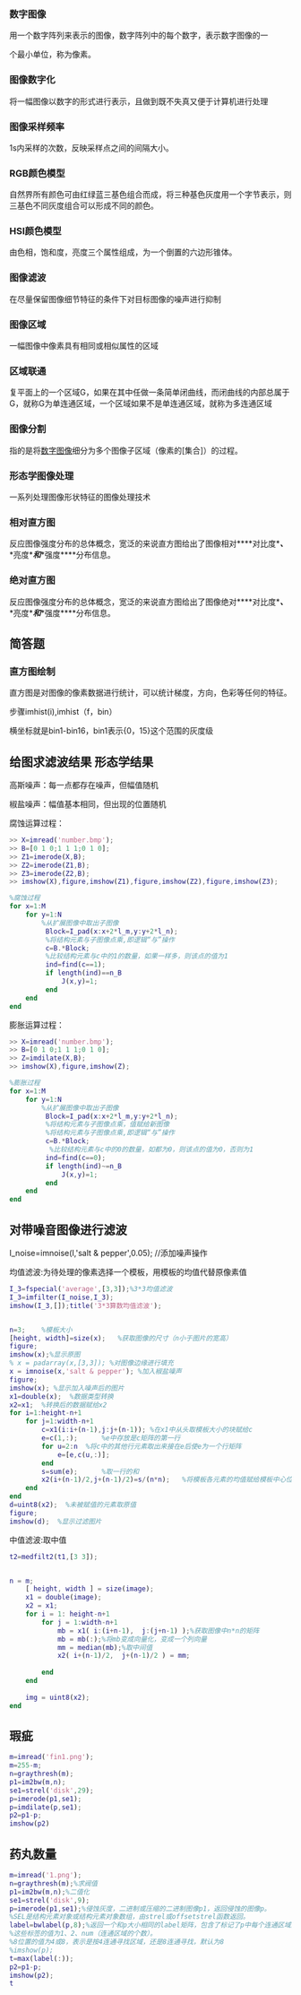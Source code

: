 ### 数字图像

用一个数字阵列来表示的图像，数字阵列中的每个数字，表示数字图像的一

个最小单位，称为像素。

### 图像数字化

将一幅图像以数字的形式进行表示，且做到既不失真又便于计算机进行处理

### 图像采样频率

1s内采样的次数，反映采样点之间的间隔大小。

### RGB颜色模型

自然界所有颜色可由红绿蓝三基色组合而成，将三种基色灰度用一个字节表示，则三基色不同灰度组合可以形成不同的颜色。

### HSI颜色模型

由色相，饱和度，亮度三个属性组成，为一个倒置的六边形锥体。

### 图像滤波

在尽量保留图像细节特征的条件下对目标图像的噪声进行抑制

### 图像区域

一幅图像中像素具有相同或相似属性的区域

### 区域联通

复平面上的一个区域G，如果在其中任做一条简单闭曲线，而闭曲线的内部总属于G，就称G为单连通区域，一个区域如果不是单连通区域，就称为多连通区域

### 图像分割

指的是将[数字图像](https://zh.wikipedia.org/wiki/数字图像)细分为多个图像子区域（像素的[集合]）的过程。

### 形态学图像处理

一系列处理图像形状特征的图像处理技术

### 相对直方图

反应图像强度分布的总体概念，宽泛的来说直方图给出了图像相对***\*对比度\****、***\*亮度\****和***\*强度\****分布信息。

### 绝对直方图

反应图像强度分布的总体概念，宽泛的来说直方图给出了图像绝对***\*对比度\****、***\*亮度\****和***\*强度\****分布信息。



## 简答题

### 直方图绘制

直方图是对图像的像素数据进行统计，可以统计梯度，方向，色彩等任何的特征。

步骤imhist(i),imhist（f，bin）

横坐标就是bin1-bin16，bin1表示{0，15}这个范围的灰度级

## 给图求滤波结果 形态学结果

高斯噪声：每一点都存在噪声，但幅值随机

椒盐噪声：幅值基本相同，但出现的位置随机

腐蚀运算过程：

```matlab
>> X=imread('number.bmp');
>> B=[0 1 0;1 1 1;0 1 0];
>> Z1=imerode(X,B);
>> Z2=imerode(Z1,B);
>> Z3=imerode(Z2,B);
>> imshow(X),figure,imshow(Z1),figure,imshow(Z2),figure,imshow(Z3);

%腐蚀过程
for x=1:M
    for y=1:N
        %从扩展图像中取出子图像
         Block=I_pad(x:x+2*l_m,y:y+2*l_n);
         %将结构元素与子图像点乘,即逻辑“与”操作
         c=B.*Block;
         %比较结构元素与c中的1的数量，如果一样多，则该点的值为1
         ind=find(c==1);
         if length(ind)==n_B
             J(x,y)=1;
         end
    end
end
```



膨胀运算过程：

```matlab
>> X=imread('number.bmp');
>> B=[0 1 0;1 1 1;0 1 0];
>> Z=imdilate(X,B);
>> imshow(X),figure,imshow(Z);

%膨胀过程
for x=1:M
    for y=1:N
        %从扩展图像中取出子图像
         Block=I_pad(x:x+2*l_m,y:y+2*l_n);
         %将结构元素与子图像点乘，值赋给新图像
         %将结构元素与子图像点乘,即逻辑“与”操作
         c=B.*Block;
          %比较结构元素与c中的0的数量，如都为0，则该点的值为0，否则为1
         ind=find(c==0);
         if length(ind)~=n_B
             J(x,y)=1;
         end
    end
end
```





## 对带噪音图像进行滤波

I_noise=imnoise(I,'salt & pepper',0.05); //添加噪声操作

均值滤波:为待处理的像素选择一个模板，用模板的均值代替原像素值

```matlab
I_3=fspecial('average',[3,3]);%3*3均值滤波
I_3=imfilter(I_noise,I_3);
imshow(I_3,[]);title('3*3算数均值滤波');


n=3;    %模板大小
[height, width]=size(x);   %获取图像的尺寸（n小于图片的宽高）
figure;
imshow(x);%显示原图
% x = padarray(x,[3,3]); %对图像边缘进行填充
x = imnoise(x,'salt & pepper'); %加入椒盐噪声
figure;
imshow(x); %显示加入噪声后的图片
x1=double(x);  %数据类型转换
x2=x1;  %转换后的数据赋给x2
for i=1:height-n+1  
    for j=1:width-n+1  
        c=x1(i:i+(n-1),j:j+(n-1)); %在x1中从头取模板大小的块赋给c  
        e=c(1,:);      %e中存放是c矩阵的第一行  
        for u=2:n  %将c中的其他行元素取出来接在e后使e为一个行矩阵 
            e=[e,c(u,:)];          
        end  
        s=sum(e);      %取一行的和  
        x2(i+(n-1)/2,j+(n-1)/2)=s/(n*n);   %将模板各元素的均值赋给模板中心位置的元素  
    end  
end    
d=uint8(x2);  %未被赋值的元素取原值 
figure;
imshow(d);  %显示过滤图片
```

中值滤波:取中值

```matlab
t2=medfilt2(t1,[3 3]);


n = m;
    [ height, width ] = size(image);
    x1 = double(image);
    x2 = x1;
    for i = 1: height-n+1
        for j = 1:width-n+1
            mb = x1( i:(i+n-1),  j:(j+n-1) );%获取图像中n*n的矩阵
            mb = mb(:);%将mb变成向量化，变成一个列向量
            mm = median(mb);%取中间值
            x2( i+(n-1)/2,  j+(n-1)/2 ) = mm;
 
        end
    end
 
    img = uint8(x2);
end
```





## 瑕疵

```matlab
m=imread('fin1.png');
m=255-m;
n=graythresh(m);
p1=im2bw(m,n);
se1=strel('disk',29);
p=imerode(p1,se1);
p=imdilate(p,se1);
p2=p1-p;
imshow(p2)
```



## 药丸数量

```matlab
m=imread('1.png');
n=graythresh(m);%求阀值
p1=im2bw(m,n);%二值化
se1=strel('disk',9);
p=imerode(p1,se1);%侵蚀灰度，二进制或压缩的二进制图像p1，返回侵蚀的图像p。
%SEL是结构元素对象或结构元素对象数组，由strel或offsetstrel函数返回。
label=bwlabel(p,8);%返回一个和p大小相同的label矩阵，包含了标记了p中每个连通区域的类别标签，
%这些标签的值为1、2、num（连通区域的个数）。
%8位置的值为4或8，表示是按4连通寻找区域，还是8连通寻找，默认为8
%imshow(p);
t=max(label(:));
p2=p1-p;
imshow(p2);
t
```



